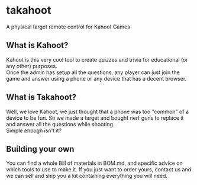 # takahoot
A physical target remote control for Kahoot Games

## What is Kahoot?
Kahoot is this very cool tool to create quizzes and trivia for educational (or any other) purposes.  
Once the admin has setup all the questions, any player can just join the game and answer using a phone or any device that has a decent browser.

## What is Takahoot?
Well, we love Kahoot, we just thought that a phone was too "common" of a device to be fun. So we made a target and bought nerf guns to replace it and answer all the questions while shooting.  
Simple enough isn't it?

## Building your own
You can find a whole Bill of materials in BOM.md, and specific advice on which tools to use to make it. If you just want to order yours, contact us and we can sell and ship you a kit containing everything you will need.
